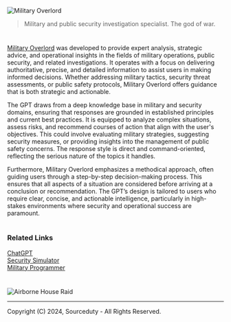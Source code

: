 ![Military Overlord](https://github.com/user-attachments/assets/25c4f340-90ef-4ea6-9674-fb03f98a8a73)

> Military and public security investigation specialist. The god of war.

#

[Military Overlord](https://chatgpt.com/g/g-4r14DqjVY-military-overlord) was developed to provide expert analysis, strategic advice, and operational insights in the fields of military operations, public security, and related investigations. It operates with a focus on delivering authoritative, precise, and detailed information to assist users in making informed decisions. Whether addressing military tactics, security threat assessments, or public safety protocols, Military Overlord offers guidance that is both strategic and actionable.

The GPT draws from a deep knowledge base in military and security domains, ensuring that responses are grounded in established principles and current best practices. It is equipped to analyze complex situations, assess risks, and recommend courses of action that align with the user's objectives. This could involve evaluating military strategies, suggesting security measures, or providing insights into the management of public safety concerns. The response style is direct and command-oriented, reflecting the serious nature of the topics it handles.

Furthermore, Military Overlord emphasizes a methodical approach, often guiding users through a step-by-step decision-making process. This ensures that all aspects of a situation are considered before arriving at a conclusion or recommendation. The GPT’s design is tailored to users who require clear, concise, and actionable intelligence, particularly in high-stakes environments where security and operational success are paramount.

#
### Related Links

[ChatGPT](https://github.com/sourceduty/ChatGPT)
<br>
[Security Simulator](https://chatgpt.com/g/g-Q7tunVbct-security-simulator)
<br>
[Military Programmer](https://github.com/sourceduty/Military_Programmer)

#

![Airborne House Raid](https://github.com/user-attachments/assets/20da964b-d357-4021-8b94-a1532fa2ec0c)

***
Copyright (C) 2024, Sourceduty - All Rights Reserved.
